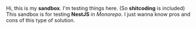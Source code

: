 Hi, this is my **sandbox**.
I'm testing things here. (So **shitcoding** is included)
This sandbox is for testing **NestJS** in _Monorepo_.
I just wanna know pros and cons of this type of solution.
